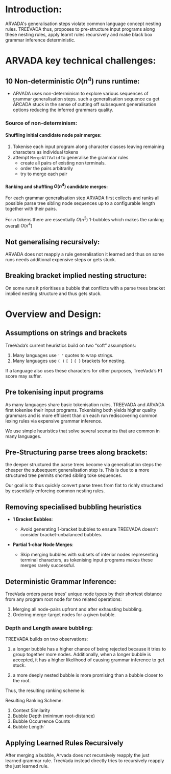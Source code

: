 # Introduction:
ARVADA's generalisation steps violate common language concept nesting rules. TREEVADA thus, proposes to pre-structure input programs along these nesting rules, apply learnt rules recursively and make black box grammar inference deterministic.

# ARVADA key technical challenges:

## 10 Non-deterministic $O(n^4)$ runs runtime:
- ARVADA uses non-determinism to explore various sequences of grammar generalisation steps. such a generalisation sequence ca get ARCADA stuck in the sense of cutting off subsequent generalisation options reducing the inferred grammars quality.

### Source of non-determinism:
#### Shuffling initial candidate node pair merges:
1. Tokenise each input program along character classes leaving remaining characters as individual tokens
2. attempt `MergeAllValid` to generalise the grammar rules
	- create all pairs of existing non terminals. 
	- order the pairs arbitrarily
	- try to merge each pair

#### Ranking and shuffling $O(n^4)$ candidate merges:
For each grammar generalisation step ARVADA first collects and ranks all possible parse tree sibling node sequences up to a configurable length together with their pairs.

For $n$ tokens there are essentially $O(n^2)$ 1-bubbles which makes the ranking overall $O(n^4)$

## Not generalising recursively:
ARVADA does not reapply a rule generalisation it learned and thus on some runs needs additional expensive steps or gets stuck.

## Breaking bracket implied nesting structure:
On some runs it prioritises a bubble that conflicts with a parse trees bracket implied nesting structure and thus gets stuck.


# Overview and Design:

## Assumptions on strings and brackets
TreeVada’s current heuristics build on two “soft” assumptions:
1. Many languages use `'` `"` quotes to wrap strings.
2. Many languages use `( )` `[ ]` `{ }` brackets for nesting.

If a language also uses these characters for other purposes, TreeVada’s F1 score may suffer.

## Pre tokenising input programs
As many languages share basic tokenisation rules, TREEVADA and ARVADA first tokenise their input programs. Tokenising both yields higher quality grammars and is more efficient than on each run rediscovering common lexing rules via expensive grammar inference.

We use simple heuristics that solve several scenarios that are common in many languages. 

## Pre-Structuring parse trees along brackets:

the deeper structured the parse trees become via generalisation steps the cheaper the subsequent generalisation step is. This is due to a more structured tree permits shorted sibling toke sequences.

Our goal is to thus quickly convert parse trees from flat to richly structured by essentially enforcing common nesting rules.

## Removing specialised bubbling heuristics
- **1 Bracket Bubbles**:
  - Avoid generating 1-bracket bubbles to ensure TREEVADA doesn't consider bracket-unbalanced bubbles.

- **Partial 1-char Node Merges**:
  - Skip merging bubbles with subsets of interior nodes representing terminal characters, as tokenising input programs makes these merges rarely successful.

## Deterministic Grammar Inference:
TreeVada orders parse trees' unique node types by their shortest distance from any program root node for two related operations:
1. Merging all node-pairs upfront and after exhausting bubbling.
2. Ordering merge-target nodes for a given bubble.

### Depth and Length aware bubbling:
TREEVADA builds on two observations:
1. a longer bubble has a higher chance of being rejected because it tries to group together more nodes. Additionally, when a longer bubble is accepted, it has a higher likelihood of causing grammar inference to get stuck.
   
2. a more deeply nested bubble is more promising than a bubble closer to the root.

Thus, the resulting ranking scheme is:

Resulting Ranking Scheme:   
1. Context Similarity
2. Bubble Depth (minimum root-distance)
3. Bubble Occurrence Counts
4. Bubble Length`

## Applying Learned Rules Recursively
After merging a bubble, Arvada does not recursively reapply the just learned grammar rule. TreeVada instead directly tries to recursively reapply the just learned rule.

